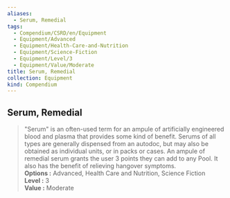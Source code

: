 ```yaml
---
aliases:
  - Serum, Remedial
tags:
  - Compendium/CSRD/en/Equipment
  - Equipment/Advanced
  - Equipment/Health-Care-and-Nutrition
  - Equipment/Science-Fiction
  - Equipment/Level/3
  - Equipment/Value/Moderate
title: Serum, Remedial
collection: Equipment
kind: Compendium
---
```

## Serum, Remedial  
  
>"Serum" is an often-used term for an ampule of artificially engineered blood and plasma that provides some kind of benefit. Serums of all types are generally dispensed from an autodoc, but may also be obtained as individual units, or in packs or cases. An ampule of remedial serum grants the user 3 points they can add to any Pool. It also has the benefit of relieving hangover symptoms.  
> **Options :** Advanced, Health Care and Nutrition, Science Fiction  
> **Level :** 3  
> **Value :** Moderate